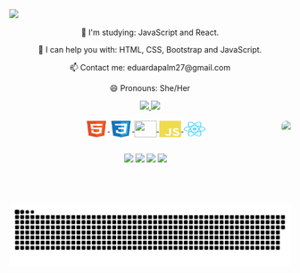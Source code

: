
<img src="https://cdn.discordapp.com/attachments/895985356988624946/895994781954609243/github.png">

<div align="center">
<p>🌱 I'm studying: JavaScript and React.</p> 
<p>💬 I can help you with: HTML, CSS, Bootstrap and JavaScript.</p>
<p>📫 Contact me: eduardapalm27@gmail.com</p>
<p>😄 Pronouns: She/Her</p>
</div>


<div align="center">
  <a href="https://www.instagram.com/eduarda.coding/">
  <img height="180em" src="https://github-readme-stats.vercel.app/api?username=eduardapalm&show_icons=true&theme=outrun&include_all_commits=true&count_private=true"/>
  <img height="180em" src="https://github-readme-stats.vercel.app/api/top-langs/?username=eduardapalm&layout=compact&langs_count=7&theme=outrun"/>
</div>
  
<div style="display: inline_block" align="center"><br>
 
   <img align="center" alt="Rafa-HTML" height="30" width="40" src="https://raw.githubusercontent.com/devicons/devicon/master/icons/html5/html5-original.svg">
  <img align="center" alt="Rafa-CSS" height="30" width="40" src="https://raw.githubusercontent.com/devicons/devicon/master/icons/css3/css3-original.svg">
<img align="center" src="https://cdn.jsdelivr.net/gh/devicons/devicon/icons/bootstrap/bootstrap-plain.svg" height="30" width="40"/>
    
 <img align="center" alt="Rafa-Js" height="30" width="40" src="https://raw.githubusercontent.com/devicons/devicon/master/icons/javascript/javascript-plain.svg">
  <img align="center" alt="Rafa-React" height="30" width="40" src="https://raw.githubusercontent.com/devicons/devicon/master/icons/react/react-original.svg">
  
  <img align="right" height="150" style="border-radius:50px;" src="https://cdn.discordapp.com/attachments/895985356988624946/895987415129395210/Webp.net-gifmaker.gif">
  
##
  
  <div align="center">
  <a href="https://www.linkedin.com/in/meduardapalm/" target="_blank"><img src="https://img.shields.io/badge/-LinkedIn-%230077B5?style=for-the-badge&logo=linkedin&logoColor=white" target="_blank"></a> 
  <a href="https://www.instagram.com/eduarda.coding/" target="_blank"><img src="https://img.shields.io/badge/-Instagram-%23E4405F?style=for-the-badge&logo=instagram&logoColor=white" target="_blank"></a>
  <a href = "mailto:eduardapalm27@gmail.com"><img src="https://img.shields.io/badge/Gmail-D14836?style=for-the-badge&logo=gmail&logoColor=white" target="_blank"></a>
  <a href="https://t.me/eduardapalm"><img src="https://img.shields.io/badge/Telegram-2CA5E0?style=for-the-badge&logo=telegram&logoColor=white" target="_blank"></a>
    
![Snake animation](https://github.com/eduardapalm/eduardapalm/blob/output/github-contribution-grid-snake.svg)
</div>
